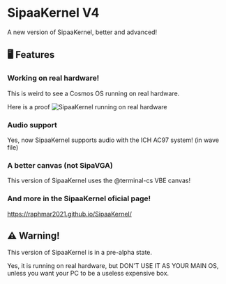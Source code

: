 # SipaaKernel V4
A new version of SipaaKernel, better and advanced!

## 🖥️ Features
### Working on real hardware!
This is weird to see a Cosmos OS running on real hardware.

Here is a proof
![SipaaKernel running on real hardware](https://github.com/RaphMar2021/SipaaKernelV4/blob/master/sipaakernel_realhardware.jpg?raw=true)

### Audio support
Yes, now SipaaKernel supports audio with the ICH AC97 system! (in wave file)

### A better canvas (not SipaVGA)
This version of SipaaKernel uses the @terminal-cs VBE canvas!

### And more in the SipaaKernel oficial page!
https://raphmar2021.github.io/SipaaKernel/

## ⚠️ Warning!
This version of SipaaKernel is in a pre-alpha state.

Yes, it is running on real hardware, but DON'T USE IT AS YOUR MAIN OS, unless you want your PC to be a useless expensive box.
